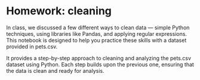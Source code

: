 # Homework: cleaning
 
In class, we discussed a few different ways to clean data — simple Python techniques, using libraries like Pandas, and applying regular expressions. This notebook is designed to help you practice these skills with a dataset provided in pets.csv.

It provides a step-by-step approach to cleaning and analyzing the pets.csv dataset using Python. Each step builds upon the previous one, ensuring that the data is clean and ready for analysis.
